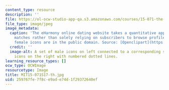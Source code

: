 ```yaml
---
content_type: resource
description: ''
file: https://ol-ocw-studio-app-qa.s3.amazonaws.com/courses/15-071-the-analytics-edge-spring-2017/259767fe7f8ce9ade74d1f29372640ef_MIT15-071S17-th.jpg
file_type: image/jpeg
image_metadata:
  caption: 'The eHarmony online dating website takes a quantitative approach to matchmaking
    matches rather than solely relying on subscribers to browse profiles. (Male and
    female icons are in the public domain. Source: [Openclipart](https://openclipart.org/).)'
  credit: ''
  image-alt: A set of male icons on left connected to a corresponding set of female
    icons on the right with numbered dotted lines.
learning_resource_types: []
ocw_type: OCWImage
resourcetype: Image
title: MIT15-071S17-th.jpg
uid: 259767fe-7f8c-e9ad-e74d-1f29372640ef
---
```

